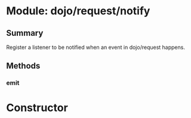 # Module: dojo/request/notify

## Summary

Register a listener to be notified when an event
in dojo/request happens.
## Methods

### emit


# Constructor

